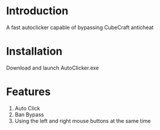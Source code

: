 # Introduction
A fast autoclicker capable of bypassing CubeCraft anticheat

# Installation
Download and launch AutoClicker.exe

# Features
1. Auto Click
2.  Ban Bypass
3.  Using the left and right mouse buttons at the same time
